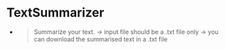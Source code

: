 # TextSummarizer
- > Summarize your text. 
-> input file should be a .txt file only
-> you can download the summarised text in a .txt file

